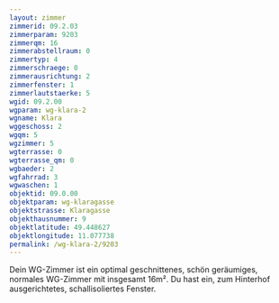 ```yaml
---
layout: zimmer
zimmerid: 09.2.03
zimmerparam: 9203
zimmerqm: 16
zimmerabstellraum: 0
zimmertyp: 4
zimmerschraege: 0
zimmerausrichtung: 2
zimmerfenster: 1
zimmerlautstaerke: 5
wgid: 09.2.00
wgparam: wg-klara-2
wgname: Klara
wggeschoss: 2
wgqm: 5
wgzimmer: 5
wgterrasse: 0
wgterrasse_qm: 0
wgbaeder: 2
wgfahrrad: 3
wgwaschen: 1
objektid: 09.0.00
objektparam: wg-klaragasse
objektstrasse: Klaragasse
objekthausnummer: 9
objektlatitude: 49.448627
objektlongitude: 11.077738
permalink: /wg-klara-2/9203  
---
```

Dein WG-Zimmer ist ein optimal geschnittenes, schön geräumiges, normales WG-Zimmer mit insgesamt 16m². Du hast ein, zum Hinterhof ausgerichtetes, schallisoliertes Fenster. 
